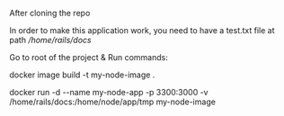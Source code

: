 After cloning the repo

In order to make this application work, you need to have a test.txt file at path */home/rails/docs*

Go to root of the project & 
Run commands:

docker image build -t my-node-image .

docker run -d --name my-node-app -p 3300:3000 -v /home/rails/docs:/home/node/app/tmp my-node-image